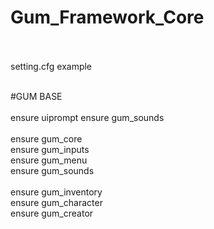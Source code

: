 # Gum_Framework_Core</br></br>

setting.cfg example</br></br>

#GUM BASE</br></br>
ensure uiprompt
ensure gum_sounds</br></br>
ensure gum_core</br>
ensure gum_inputs</br>
ensure gum_menu</br>
ensure gum_sounds</br>
</br>
ensure gum_inventory</br>
ensure gum_character</br>
ensure gum_creator</br>

